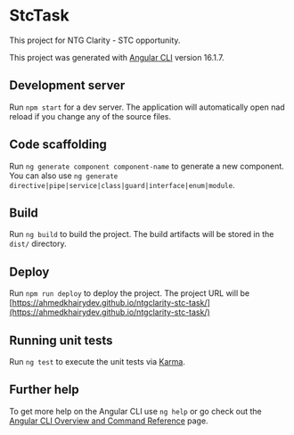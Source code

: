 # StcTask

This project for NTG Clarity - STC opportunity.

This project was generated with [Angular CLI](https://github.com/angular/angular-cli) version 16.1.7.

## Development server

Run `npm start` for a dev server. The application will automatically open nad reload if you change any of the source files.

## Code scaffolding

Run `ng generate component component-name` to generate a new component. You can also use `ng generate directive|pipe|service|class|guard|interface|enum|module`.

## Build

Run `ng build` to build the project. The build artifacts will be stored in the `dist/` directory.

## Deploy

Run `npm run deploy` to deploy the project. The project URL will be [https://ahmedkhairydev.github.io/ntgclarity-stc-task/](https://ahmedkhairydev.github.io/ntgclarity-stc-task/)

## Running unit tests

Run `ng test` to execute the unit tests via [Karma](https://karma-runner.github.io).

## Further help

To get more help on the Angular CLI use `ng help` or go check out the [Angular CLI Overview and Command Reference](https://angular.io/cli) page.
